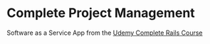 # Complete Project Management

Software as a Service App from the
[Udemy Complete Rails Course](https://www.udemy.com/the-complete-ruby-on-rails-developer-course/)


